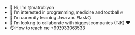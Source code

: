 - 👋 Hi, I’m @matrobiyon
- 👀 I’m interested in programming, medicine and football 🔥
- 🌱 I’m currently learning Java and Flask🙃
- 💞️ I’m looking to collaborate with biggest companies (TJK) ❤️ 
- 📫 How to reach me +992933063533

<!---
matrobiyon/matrobiyon is a ✨ special ✨ repository because its `README.md` (this file) appears on your GitHub profile.
You can click the Preview link to take a look at your changes.
--->
